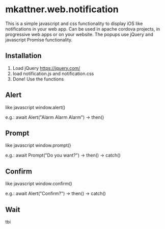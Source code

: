 # mkattner.web.notification
This is a simple javascript and css functionality to display iOS like notifications in your web app. Can be used in apache cordova projects, in progressive web apps or on your website.
The popups use jQuery and javascript Promise functionality.

## Installation
1) Load jQuery https://jquery.com/
2) load notification.js and notification.css
3) Done! Use the functions

## Alert
like javascript window.alert()

e.g.: await Alert("Alarm Alarm Alarm") -> then()

## Prompt
like javascript window.prompt()

e.g.: await Prompt("Do you want?") -> then(<value>) -> catch()

## Confirm
like javascript window.confirm()

e.g.: await Alert("Confirm?") -> then() -> catch()

## Wait
tbi
